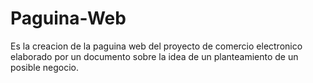 # Paguina-Web
Es la creacion de la paguina web del proyecto de comercio electronico elaborado por un documento sobre la idea de un planteamiento de un posible negocio.
